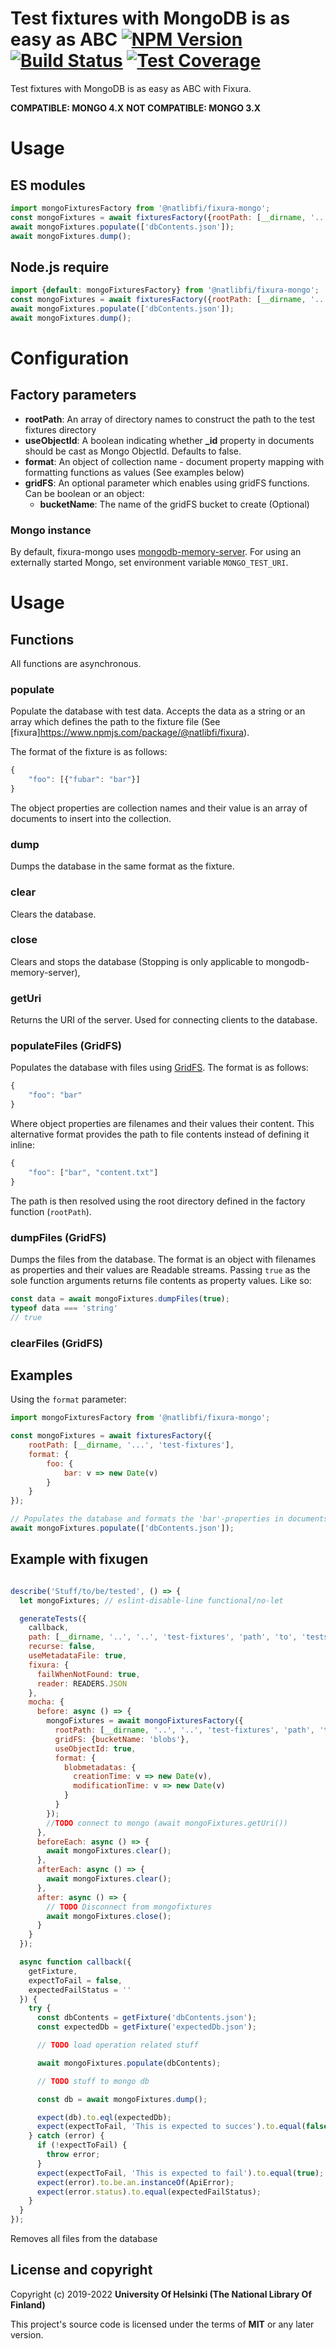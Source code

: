 # Test fixtures with MongoDB is as easy as ABC [![NPM Version](https://img.shields.io/npm/v/@natlibfi/fixura-mongo.svg)](https://npmjs.org/package/@natlibfi/fixura-mongo) [![Build Status](https://travis-ci.org/NatLibFi/fixura-mongo-js.svg)](https://travis-ci.org/NatLibFi/fixura-mongo-js) [![Test Coverage](https://codeclimate.com/github/NatLibFi/fixura-mongo-js/badges/coverage.svg)](https://codeclimate.com/github/NatLibFi/fixura-mongo-js/coverage)

Test fixtures with MongoDB is as easy as ABC with Fixura.

**COMPATIBLE: MONGO 4.X**
**NOT COMPATIBLE: MONGO 3.X**

# Usage
## ES modules
```js
import mongoFixturesFactory from '@natlibfi/fixura-mongo';
const mongoFixtures = await fixturesFactory({rootPath: [__dirname, '...', 'test-fixtures']});
await mongoFixtures.populate(['dbContents.json']);
await mongoFixtures.dump();
```
## Node.js require
```js
import {default: mongoFixturesFactory} from '@natlibfi/fixura-mongo';
const mongoFixtures = await fixturesFactory({rootPath: [__dirname, '...', 'test-fixtures']});
await mongoFixtures.populate(['dbContents.json']);
await mongoFixtures.dump();
```
# Configuration
## Factory parameters
- **rootPath**: An array of directory names to construct the path to the test fixtures directory
- **useObjectId**: A boolean indicating whether **_id** property in documents should be cast as Mongo ObjectId. Defaults to false.
- **format**: An object of collection name - document property mapping with formatting functions as values (See examples below)
- **gridFS**: An optional parameter which enables using gridFS functions. Can be boolean or an object:
  - **bucketName**: The name of the gridFS bucket to create (Optional)
### Mongo instance
By default, fixura-mongo uses [mongodb-memory-server](https://www.npmjs.com/package/mongodb-memory-server). For using an externally started Mongo, set environment variable `MONGO_TEST_URI`.
# Usage
## Functions
All functions are asynchronous.
### populate
Populate the database with test data. Accepts the data as a string or an array which defines the path to the fixture file (See [fixura]https://www.npmjs.com/package/@natlibfi/fixura).

The format of the fixture is as follows:
```js
{
    "foo": [{"fubar": "bar"}]
}
```
The object properties are collection names and their value is an array of documents to insert into the collection.
### dump
Dumps the database in the same format as the fixture.
### clear
Clears the database.
### close
Clears and stops the database (Stopping is only applicable to mongodb-memory-server),
### getUri
Returns the URI of the server. Used for connecting clients to the database.
### populateFiles (GridFS)
Populates the database with files using [GridFS](https://docs.mongodb.com/manual/core/gridfs/). The format is as follows:
```js
{
    "foo": "bar"
}
```
Where object properties are filenames and their values their content. This alternative format provides the path to file contents instead of defining it inline:
```js
{
    "foo": ["bar", "content.txt"]
}
```
The path is then resolved using the root directory defined in the factory function (`rootPath`).
### dumpFiles (GridFS)
Dumps the files from the database. The format is an object with filenames as properties and their values are Readable streams. Passing `true` as the sole function arguments returns file contents as property values. Like so:
```js
const data = await mongoFixtures.dumpFiles(true);
typeof data === 'string'
// true
```
### clearFiles (GridFS)
## Examples
Using the `format` parameter:
```js
import mongoFixturesFactory from '@natlibfi/fixura-mongo';

const mongoFixtures = await fixturesFactory({
    rootPath: [__dirname, '...', 'test-fixtures'],
    format: {
        foo: {
            bar: v => new Date(v)
        }
    }
});

// Populates the database and formats the 'bar'-properties in documents of the foo'-collection as Dates
await mongoFixtures.populate(['dbContents.json']);

```

## Example with fixugen
```js

describe('Stuff/to/be/tested', () => {
  let mongoFixtures; // eslint-disable-line functional/no-let

  generateTests({
    callback,
    path: [__dirname, '..', '..', 'test-fixtures', 'path', 'to', 'tests'],
    recurse: false,
    useMetadataFile: true,
    fixura: {
      failWhenNotFound: true,
      reader: READERS.JSON
    },
    mocha: {
      before: async () => {
        mongoFixtures = await mongoFixturesFactory({
          rootPath: [__dirname, '..', '..', 'test-fixtures', 'path', 'to', 'tests'],
          gridFS: {bucketName: 'blobs'},
          useObjectId: true,
          format: {
            blobmetadatas: {
              creationTime: v => new Date(v),
              modificationTime: v => new Date(v)
            }
          }
        });
        //TODO connect to mongo (await mongoFixtures.getUri())
      },
      beforeEach: async () => {
        await mongoFixtures.clear();
      },
      afterEach: async () => {
        await mongoFixtures.clear();
      },
      after: async () => {
        // TODO Disconnect from mongofixtures
        await mongoFixtures.close();
      }
    }
  });

  async function callback({
    getFixture,
    expectToFail = false,
    expectedFailStatus = ''
  }) {
    try {
      const dbContents = getFixture('dbContents.json');
      const expectedDb = getFixture('expectedDb.json');

      // TODO load operation related stuff

      await mongoFixtures.populate(dbContents);

      // TODO stuff to mongo db

      const db = await mongoFixtures.dump();

      expect(db).to.eql(expectedDb);
      expect(expectToFail, 'This is expected to succes').to.equal(false);
    } catch (error) {
      if (!expectToFail) {
        throw error;
      }
      expect(expectToFail, 'This is expected to fail').to.equal(true);
      expect(error).to.be.an.instanceOf(ApiError);
      expect(error.status).to.equal(expectedFailStatus);
    }
  }
});
```

Removes all files from the database
## License and copyright

Copyright (c) 2019-2022 **University Of Helsinki (The National Library Of Finland)**

This project's source code is licensed under the terms of **MIT** or any later version.
